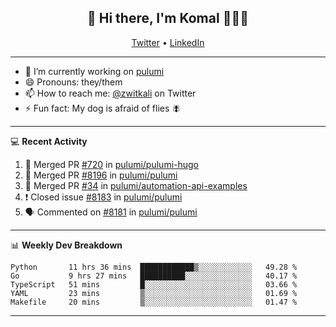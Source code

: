 <h2 align="center"> 👋 Hi there, I'm Komal 🧑🏾‍💻 </h2>
<p align="center">
    <a href="https://twitter.com/zwitkali">Twitter</a> •
    <a href="https://www.linkedin.com/in/komal-ali/">LinkedIn</a>
</p>

--------

- 🔭 I’m currently working on [pulumi](https://github.com/pulumi/pulumi)
- 😄 Pronouns: they/them
- 📫 How to reach me: [@zwitkali](https://twitter.com/zwitkali) on Twitter
- ⚡ Fun fact: My dog is afraid of flies 🪰

--------
💻 **Recent Activity**

<!--START_SECTION:activity-->
1. 🎉 Merged PR [#720](https://github.com/pulumi/pulumi-hugo/pull/720) in [pulumi/pulumi-hugo](https://github.com/pulumi/pulumi-hugo)
2. 🎉 Merged PR [#8196](https://github.com/pulumi/pulumi/pull/8196) in [pulumi/pulumi](https://github.com/pulumi/pulumi)
3. 🎉 Merged PR [#34](https://github.com/pulumi/automation-api-examples/pull/34) in [pulumi/automation-api-examples](https://github.com/pulumi/automation-api-examples)
4. ❗️ Closed issue [#8183](https://github.com/pulumi/pulumi/issues/8183) in [pulumi/pulumi](https://github.com/pulumi/pulumi)
5. 🗣 Commented on [#8181](https://github.com/pulumi/pulumi/issues/8181) in [pulumi/pulumi](https://github.com/pulumi/pulumi)
<!--END_SECTION:activity-->

--------

📊 **Weekly Dev Breakdown**
<!--START_SECTION:waka-->
```text
Python       11 hrs 36 mins  ████████████▒░░░░░░░░░░░░   49.28 % 
Go           9 hrs 27 mins   ██████████░░░░░░░░░░░░░░░   40.17 % 
TypeScript   51 mins         █░░░░░░░░░░░░░░░░░░░░░░░░   03.66 % 
YAML         23 mins         ▒░░░░░░░░░░░░░░░░░░░░░░░░   01.69 % 
Makefile     20 mins         ▒░░░░░░░░░░░░░░░░░░░░░░░░   01.47 % 
```
<!--END_SECTION:waka-->

--------